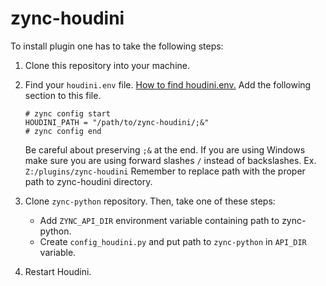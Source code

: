 # zync-houdini

To install plugin one has to take the following steps:

1. Clone this repository into your machine.

2. Find your `houdini.env` file. [How to find houdini.env.](http://www.sidefx.com/docs/houdini9.5/basics/config_env)
   Add the following section to this file.

    ```
    # zync config start
    HOUDINI_PATH = "/path/to/zync-houdini/;&"
    # zync config end
    ```

    Be careful about preserving `;&` at the end. If you are using Windows make
    sure you are using forward slashes `/` instead of backslashes. Ex. 
    `Z:/plugins/zync-houdini` Remember to replace path with the proper path to
    zync-houdini directory.

3. Clone `zync-python` repository. Then, take one of these steps:
    * Add `ZYNC_API_DIR` environment variable containing path to zync-python.
    * Create `config_houdini.py` and put path to `zync-python` in `API_DIR` variable.

4. Restart Houdini.
